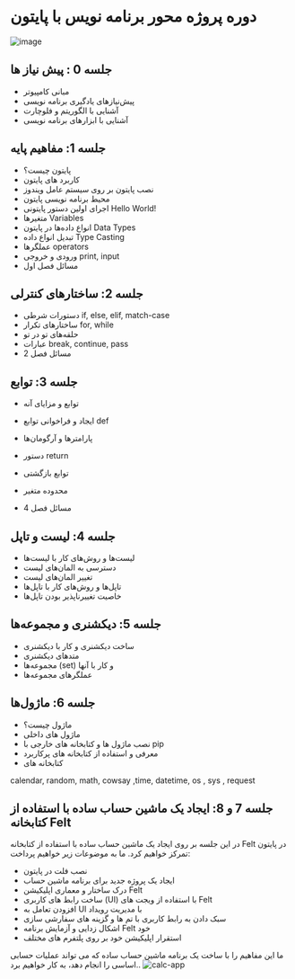  



# دوره پروژه محور برنامه نویس با پایتون

![image](https://user-images.githubusercontent.com/76538971/234976942-e48adc55-e48f-4d2a-98fc-f89f56c41d00.png)
	





## جلسه 0 : پیش نیاز ها
- مبانی کامپیوتر
- پیش‌نیازهای یادگیری برنامه نویسی
- آشنایی با الگوریتم و فلوچارت
- آشنایی با ابزارهای برنامه نویسی

## جلسه 1: مفاهیم پایه 
- پایتون چیست؟
- کاربرد های پایتون
- نصب پایتون بر روی سیستم عامل ویندوز
- محیط برنامه نویسی پایتون
- اجرای اولین دستور پایتونی Hello World!
- متغیرها Variables
- انواع داده‌ها در پایتون Data Types
- تبدیل انواع داده Type Casting
- عملگرها operators
- ورودی و خروجی print, input
- مسائل فصل اول

## جلسه 2: ساختارهای کنترلی 
- دستورات شرطی if, else, elif, match-case
- ساختارهای تکرار for, while
- حلقه‌های تو در تو
- عبارات break, continue, pass
- مسائل فصل 2

## جلسه 3: توابع 

- توابع و مزایای آنه 
- ایجاد و فراخوانی توابع def
- پارامترها و آرگومان‌ها
- دستور return
- توابع بازگشتی
- محدوده متغیر



- مسائل فصل 4

## جلسه 4: لیست و تاپل
- لیست‌ها و روش‌های کار با لیست‌ها
- دسترسی به المان‌های لیست
- تغییر المان‌های لیست
- تاپل‌ها و روش‌های کار با تاپل‌ها
- خاصیت تغییرناپذیر بودن تاپل‌ها

## جلسه 5: دیکشنری و مجموعه‌ها
- ساخت دیکشنری و کار با دیکشنری
- متد‌های دیکشنری
- مجموعه‌ها (set) و کار با آنها
- عملگرهای مجموعه‌ها

## جلسه 6: ماژول‌ها
- ماژول چیست؟
- ماژول های داخلی
- نصب ماژول ها و کتابخانه های خارجی با pip
- معرفی و استفاده از کتابخانه های پرکاربرد
- کتابخانه های

calendar, random, math, cowsay ,time, datetime, os , sys , request 

## جلسه 7 و 8: ایجاد یک ماشین حساب ساده با استفاده از کتابخانه Felt

در این جلسه بر روی ایجاد یک ماشین حساب ساده با استفاده از کتابخانه Felt در پایتون تمرکز خواهیم کرد. ما به موضوعات زیر خواهیم پرداخت:

- نصب فلت در پایتون
- ایجاد یک پروژه جدید برای برنامه ماشین حساب
- درک ساختار و معماری اپلیکیشن Felt
- ساخت رابط های کاربری (UI) با استفاده از ویجت های Felt
- افزودن تعامل به UI با مدیریت رویداد
- سبک دادن به رابط کاربری با تم ها و گزینه های سفارشی سازی
- اشکال زدایی و آزمایش برنامه Felt خود
- استقرار اپلیکیشن خود بر روی پلتفرم های مختلف

ما این مفاهیم را با ساخت یک برنامه ماشین حساب ساده که می تواند عملیات حسابی اساسی را انجام دهد، به کار خواهیم برد..
![calc-app](https://user-images.githubusercontent.com/76538971/236636057-bc95d833-ecf5-45e0-b5b1-e072fd094075.gif)
